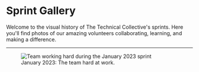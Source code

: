 # Sprint Gallery

Welcome to the visual history of The Technical Collective's sprints. Here you'll find photos of our amazing volunteers collaborating, learning, and making a difference.

---

<div class="sprint-gallery-grid">

  <!-- To add a new image, copy this block and update the src and caption -->
  <figure class="sprint-image">
    <img src="../assets/img/2023-01 Working Hard.jpg" alt="Team working hard during the January 2023 sprint">
    <figcaption>January 2023: The team hard at work.</figcaption>
  </figure>

  <!-- Add more images here -->

</div>
